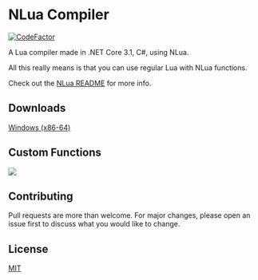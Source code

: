# NLua Compiler
[![CodeFactor](https://www.codefactor.io/repository/github/zaroxqs/nlua-compiler/badge/main)](https://www.codefactor.io/repository/github/zaroxqs/nlua-compiler/overview/main)

A Lua compiler made in .NET Core 3.1, C#, using NLua.

All this really means is that you can use regular Lua with NLua functions.

Check out the [NLua README](https://github.com/NLua/NLua/blob/main/README.md) for more info.

## Downloads
[Windows (x86-64)](https://github.com/Zaroxqs/NLua-Compiler/files/8968682/NLua.Compiler.zip)

## Custom Functions
![](https://user-images.githubusercontent.com/101127566/175387460-d890bd11-ddbd-4311-9c14-0f00d813fc02.png)

## Contributing
Pull requests are more than welcome. For major changes, please open an issue first to discuss what you would like to change.

## License
[MIT](https://choosealicense.com/licenses/mit/)
